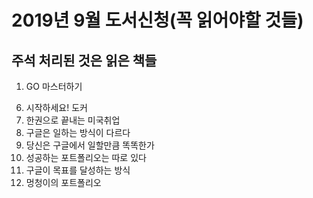 # 2019년 9월 도서신청(꼭 읽어야할 것들)
## 주석 처리된 것은 읽은 책들

1. GO 마스터하기
<!-- 2. GO언어 실전 테크닉    -->
<!-- 3. 개발자를 위한 하룻밤에 읽는 GO 이야기 -->
<!-- 4. 디스커버리 GO언어 -->
<!-- 5. GO로 배우는 함수형 프로그래밍 -->
6. 시작하세요! 도커
7. 한권으로 끝내는 미국취업
8. 구글은 일하는 방식이 다르다
9. 당신은 구글에서 일할만큼 똑똑한가
10. 성공하는 포트폴리오는 따로 있다
11. 구글이 목표를 달성하는 방식
12. 멍청이의 포트폴리오